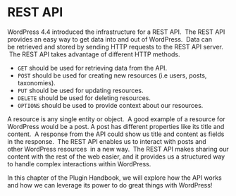 # REST API

WordPress 4.4 introduced the infrastructure for a REST API.  The REST API provides an easy way to get data into and out of WordPress.  Data can be retrieved and stored by sending HTTP requests to the REST API server.  The REST API takes advantage of different HTTP methods.

*   `GET` should be used for retrieving data from the API.
*   `POST` should be used for creating new resources (i.e users, posts, taxonomies).
*   `PUT` should be used for updating resources.
*   `DELETE` should be used for deleting resources.
*   `OPTIONS` should be used to provide context about our resources.

A resource is any single entity or object.  A good example of a resource for WordPress would be a post. A post has different properties like its title and content.  A response from the API could show us title and content as fields in the response.  The REST API enables us to interact with posts and other WordPress resources  in a new way.  The REST API makes sharing our content with the rest of the web easier, and it provides us a structured way to handle complex interactions within WordPress.

In this chapter of the Plugin Handbook, we will explore how the API works and how we can leverage its power to do great things with WordPress!